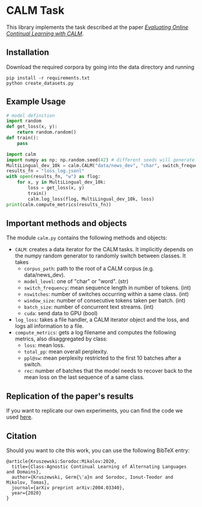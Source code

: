 # CALM Task

This library implements the task described at the paper [_Evaluating Online Continual Learning with CALM_](https://github.com/germank/calm).

## Installation 

Download the required corpora by going into the data directory and running
```
pip install -r requirements.txt
python create_datasets.py
```

## Example Usage

```python
# model definition
import random
def get_loss(x, y):
    return random.random()
def train():
    pass

import calm
import numpy as np; np.random.seed(42) # different seeds will generate different segmentations
MultiLingual_dev_10k = calm.CALM("data/news_dev", "char", switch_frequency=10000, nswitches=100, window_size=20, batch_size=10, cuda=False)
results_fn = "loss_log.jsonl"
with open(results_fn, "w") as flog:
    for x, y in MultiLingual_dev_10k:
        loss = get_loss(x, y)
        train()
        calm.log_loss(flog, MultiLingual_dev_10k, loss)
print(calm.compute_metrics(results_fn))
```

## Important methods and objects

The module `calm.py` contains the following methods and objects:

* `CALM`: creates a data iterator for the CALM tasks. It implicitly depends on the 
numpy random generator to randomly switch between classes. It takes
    * `corpus_path`: path to the root of a CALM corpus (e.g. data/news_dev).
    * `model_level`: one of "char" or "word". (str)
    * `switch_frequency`: mean sequence length in number of tokens. (int)
    * `nswitches`: number of switches occurring within a same class. (int)
    * `window_size`: number of consecutive tokens taken per batch. (int)
    * `batch_size`: number of concurrent text streams. (int)
    * `cuda`: send data to GPU (bool)
* `log_loss`: takes a file handler, a CALM iterator object and the loss, and logs all information to a file.
* `compute_metrics`: gets a log filename and computes the following metrics, also disaggregated by class:
    * `loss`: mean loss.
    * `total_pp`: mean overall perplexity.
    * `ppl@sw`: mean perplexity restricted to the first 10 batches after a switch.
    * `rec`: number of batches that the model needs to recover back to the mean loss on the last sequence of a same class.


## Replication of the paper's results

If you want to replicate our own experiments, you can find the code we used [here](https://github.com/germank/lifelonglm).

## Citation

Should you want to cite this work, you can use the following BibTeX entry:

```
@article{Kruszewski:Sorodoc:Mikolov:2020,
  title={Class-Agnostic Continual Learning of Alternating Languages and Domains},
  author={Kruszewski, Germ{\'a}n and Sorodoc, Ionut-Teodor and Mikolov, Tomas},
  journal={arXiv preprint arXiv:2004.03340},
  year={2020}
}
```
